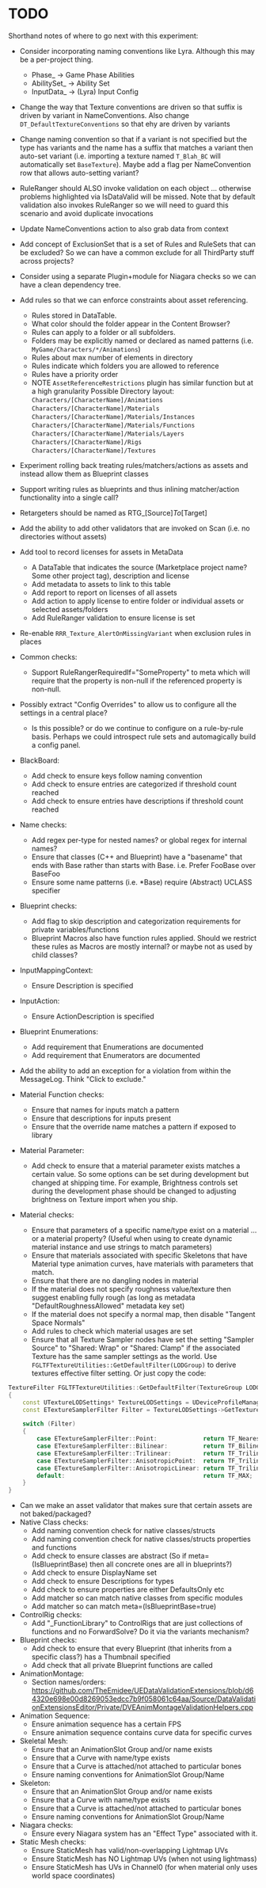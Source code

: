# TODO

Shorthand notes of where to go next with this experiment:

* Consider incorporating naming conventions like Lyra. Although this may be a per-project thing.
  - Phase_	-> Game Phase Abilities
  - AbilitySet_ -> Ability Set
  - InputData_ -> (Lyra) Input Config

* Change the way that Texture conventions are driven so that suffix is driven by variant in NameConventions. Also change `DT_DefaultTextureConventions` so that ehy are driven by variants
* Change naming convention so that if a variant is not specified but the type has variants and the name has a suffix that matches a variant then auto-set variant (i.e. importing a texture named `T_Blah_BC` will automatically set `BaseTexture`). Maybe add a flag per NameConvention row that allows auto-setting variant?

* RuleRanger should ALSO invoke validation on each object ... otherwise problems highlighted via IsDataValid will be missed. Note that by default validation also invokes RuleRanger so we will need to guard this scenario and avoid duplicate invocations

* Update NameConventions action to also grab data from context
* Add concept of ExclusionSet that is a set of Rules and RuleSets that can be excluded? So we can have a common exclude for all ThirdParty stuff across projects?
* Consider using a separate Plugin+module for Niagara checks so we can have a clean dependency tree.
* Add rules so that we can enforce constraints about asset referencing.
  * Rules stored in DataTable.
  * What color should the folder appear in the Content Browser?
  * Rules can apply to a folder or all subfolders.
  * Folders may be explicitly named or declared as named patterns (i.e. `MyGame/Characters/*/Animations`)
  * Rules about max number of elements in directory
  * Rules indicate which folders you are allowed to reference
  * Rules have a priority order
  * NOTE `AssetReferenceRestrictions` plugin has similar function but at a high granularity
    Possible Directory layout:
    `Characters/[CharacterName]/Animations`
    `Characters/[CharacterName]/Materials`
    `Characters/[CharacterName]/Materials/Instances`
    `Characters/[CharacterName]/Materials/Functions`
    `Characters/[CharacterName]/Materials/Layers`
    `Characters/[CharacterName]/Rigs`
    `Characters/[CharacterName]/Textures`

* Experiment rolling back treating rules/matchers/actions as assets and instead allow them as Blueprint classes
* Support writing rules as blueprints and thus inlining matcher/action functionality into a single call?
* Retargeters should be named as RTG_\[Source\]_To_\[Target\]
* Add the ability to add other validators that are invoked on Scan (i.e. no directories without assets)
* Add tool to record licenses for assets in MetaData
    * A DataTable that indicates the source (Marketplace project name? Some other project tag), description and license
    * Add metadata to assets to link to this table
    * Add report to report on licenses of all assets
    * Add action to apply license to entire folder or individual assets or selected assets/folders
    * Add RuleRanger validation to ensure license is set
* Re-enable `RRR_Texture_AlertOnMissingVariant` when exclusion rules in places
* Common checks:
  * Support RuleRangerRequiredIf="SomeProperty" to meta which will require that the property is non-null if the referenced property is non-null.
* Possibly extract "Config Overrides" to allow us to configure all the settings in a central place?
  * Is this possible? or do we continue to configure on a rule-by-rule basis. Perhaps we could introspect rule sets and automagically build a config panel.
* BlackBoard:
  * Add check to ensure keys follow naming convention
  * Add check to ensure entries are categorized if threshold count reached
  * Add check to ensure entries have descriptions if threshold count reached
* Name checks:
  * Add regex per-type for nested names? or global regex for internal names?
  * Ensure that classes (C++ and Blueprint) have a "basename" that ends with Base rather than starts with Base. i.e. Prefer FooBase over BaseFoo
  * Ensure some name patterns (i.e. *Base) require (Abstract) UCLASS specifier
* Blueprint checks:
  * Add flag to skip description and categorization requirements for private variables/functions
  * Blueprint Macros also have function rules applied. Should we restrict these rules as Macros are mostly internal? or maybe not as used by child classes?
* InputMappingContext:
  * Ensure Description is specified
* InputAction:
  * Ensure ActionDescription is specified
* Blueprint Enumerations:
  * Add requirement that Enumerations are documented
  * Add requirement that Enumerators are documented
* Add the ability to add an exception for a violation from within the MessageLog. Think "Click to exclude."
* Material Function checks:
  * Ensure that names for inputs match a pattern
  * Ensure that descriptions for inputs present
  * Ensure that the override name matches a pattern if exposed to library
* Material Parameter:
  * Add check to ensure that a material parameter exists matches a certain value. So some options can be set during development
    but changed at shipping time. For example, Brightness controls set during the development phase should be changed to adjusting brightness
    on Texture import when you ship.
* Material checks:
  * Ensure that parameters of a specific name/type exist on a material ... or a material property? (Useful when using to create dynamic material instance and use strings to match parameters)
  * Ensure that materials associated with specific Skeletons that have Material type animation curves, have materials with parameters that match.
  * Ensure that there are no dangling nodes in material
  * If the material does not specify roughness value/texture then suggest enabling fully rough (as long as metadata "DefaultRoughnessAllowed" metadata key set)
  * If the material does not specify a normal map, then disable "Tangent Space Normals"
  * Add rules to check which material usages are set
  * Ensure that all Texture Sampler nodes have set the setting "Sampler Source" to "Shared: Wrap" or "Shared: Clamp" if
    the associated Texture has the same sampler settings as the world. Use `FGLTFTextureUtilities::GetDefaultFilter(LODGroup)`
    to derive textures effective filter setting. Or just copy the code:
```c++
TextureFilter FGLTFTextureUtilities::GetDefaultFilter(TextureGroup LODGroup)
{
	const UTextureLODSettings* TextureLODSettings = UDeviceProfileManager::Get().GetActiveProfile()->GetTextureLODSettings();
	const ETextureSamplerFilter Filter = TextureLODSettings->GetTextureLODGroup(LODGroup).Filter;

	switch (Filter)
	{
		case ETextureSamplerFilter::Point:             return TF_Nearest;
		case ETextureSamplerFilter::Bilinear:          return TF_Bilinear;
		case ETextureSamplerFilter::Trilinear:         return TF_Trilinear;
		case ETextureSamplerFilter::AnisotropicPoint:  return TF_Trilinear; // A lot of engine code doesn't result in nearest
		case ETextureSamplerFilter::AnisotropicLinear: return TF_Trilinear;
		default:                                       return TF_MAX;
	}
}
```
* Can we make an asset validator that makes sure that certain assets are not baked/packaged?
* Native Class checks:
  * Add naming convention check for native classes/structs
  * Add naming convention check for native classes/structs properties and functions
  * Add check to ensure classes are abstract (So if meta=(IsBlueprintBase) then all concrete ones are all in blueprints?)
  * Add check to ensure DisplayName set
  * Add check to ensure Descriptions for types
  * Add check to ensure properties are either DefaultsOnly etc
  * Add matcher so can match native classes from specific modules
  * Add matcher so can match meta=(IsBlueprintBase=true)
* ControlRig checks:
  * Add "_FunctionLibrary" to ControlRigs that are just collections of functions and no ForwardSolve? Do it via the variants mechanism?
* Blueprint checks:
  * Add check to ensure that every Blueprint (that inherits from a specific class?) has a Thumbnail specified
  * Add check that all private Blueprint functions are called
* AnimationMontage:
  * Section names/orders: https://github.com/TheEmidee/UEDataValidationExtensions/blob/d64320e698e00d8269053edcc7b9f058061c64aa/Source/DataValidationExtensionsEditor/Private/DVEAnimMontageValidationHelpers.cpp
* Animation Sequence:
  * Ensure animation sequence has a certain FPS
  * Ensure animation sequence contains curve data for specific curves
* Skeletal Mesh:
  * Ensure that an AnimationSlot Group and/or name exists
  * Ensure that a Curve with name/type exists
  * Ensure that a Curve is attached/not attached to particular bones
  * Ensure naming conventions for AnimationSlot Group/Name
* Skeleton:
  * Ensure that an AnimationSlot Group and/or name exists
  * Ensure that a Curve with name/type exists
  * Ensure that a Curve is attached/not attached to particular bones
  * Ensure naming conventions for AnimationSlot Group/Name
* Niagara checks:
  * Ensure every Niagara system has an "Effect Type" associated with it.
* Static Mesh checks:
  * Ensure StaticMesh has valid/non-overlapping Lightmap UVs
  * Ensure StaticMesh has NO Lightmap UVs (when not using lightmass)
  * Ensure StaticMesh has UVs in Channel0 (for when material only uses world space coordinates)
